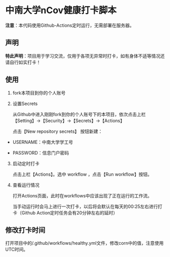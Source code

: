 # 中南大学nCov健康打卡脚本

**注意**：本代码使用Github-Actions定时运行，无需部署在服务器。

## 声明

**特此声明**：项目用于学习交流，仅用于各项无异常时打卡，如有身体不适等情况还请自行如实打卡！

## 使用

1. fork本项目到你的个人账号
   
2. 设置Secrets
   
    从Github中进入刚刚fork到你的个人账号下的本项目，依次点击上栏 【Setting】->【Security】->【Secrets】->【Actions】
    
    点击【New repository secrets】 按钮新建：

* USERNAME：中南大学学工号

* PASSWORD：信息门户密码


3. 启动定时打卡

    点击上栏【Actions】。选中 workflow ，点击【Run workflow】按钮。

4. 查看运行情况

    打开Actions页面，此时在workflows中应该出现了正在运行的工作流。
    
    当手动运行时会马上进行一次打卡，以后将会默认在每天的00:25左右进行打卡（Github Action定时任务会有20分钟左右的延时）



## 修改打卡时间

打开项目中的/.github/workflows/healthy.yml文件，修改corn中的值，注意使用UTC时间。
